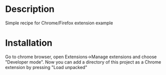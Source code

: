 # Description
Simple recipe for Chrome/Firefox extension example

# Installation
Go to chrome browser, open Extensions->Manage extensions and choose "Developer mode". Now you can add a directory of this project as a Chrome extension by pressing "Load unpacked"
